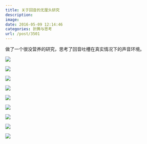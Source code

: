 ```yaml
---
title: 关于回音的无厘头研究
description: 
image: 
date: 2016-05-09 12:14:46
categories: 折腾与思考
url: /post/3501
---
```


做了一个很没营养的研究，思考了回音吐槽在真实情况下的声音环境。

![](https://storage.fleek-internal.com/0a3a8890-e65e-47ce-93d7-0442b9209d38-bucket/blog/posts/2016-05/05-09/1.png)

![](https://storage.fleek-internal.com/0a3a8890-e65e-47ce-93d7-0442b9209d38-bucket/blog/posts/2016-05/05-09/2.png)

![](https://storage.fleek-internal.com/0a3a8890-e65e-47ce-93d7-0442b9209d38-bucket/blog/posts/2016-05/05-09/3.png)

![](https://storage.fleek-internal.com/0a3a8890-e65e-47ce-93d7-0442b9209d38-bucket/blog/posts/2016-05/05-09/4.png)

![](https://storage.fleek-internal.com/0a3a8890-e65e-47ce-93d7-0442b9209d38-bucket/blog/posts/2016-05/05-09/5.png)

![](https://storage.fleek-internal.com/0a3a8890-e65e-47ce-93d7-0442b9209d38-bucket/blog/posts/2016-05/05-09/6.png)

![](https://storage.fleek-internal.com/0a3a8890-e65e-47ce-93d7-0442b9209d38-bucket/blog/posts/2016-05/05-09/7.png)

![](https://storage.fleek-internal.com/0a3a8890-e65e-47ce-93d7-0442b9209d38-bucket/blog/posts/2016-05/05-09/8.png)

![](https://storage.fleek-internal.com/0a3a8890-e65e-47ce-93d7-0442b9209d38-bucket/blog/posts/2016-05/05-09/9.png)